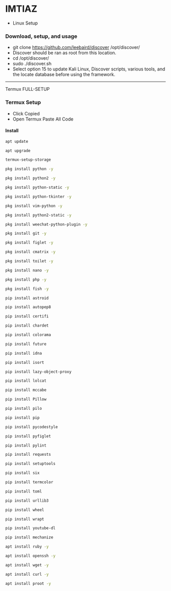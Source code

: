 # IMTIAZ

* Linux Setup
### Download, setup, and usage
* git clone https://github.com/leebaird/discover /opt/discover/
* Discover should be ran as root from this location.
* cd /opt/discover/
* sudo ./discover.sh
* Select option 15 to update Kali Linux, Discover scripts, various tools, and the locate database before using the framework.

<hr>
Termux FULL-SETUP

### Termux Setup 
* Click Copied
* Open Termux Paste All Code
#### Install

````bash
apt update

apt upgrade

termux-setup-storage

pkg install python -y

pkg install python2 -y

pkg install python-static -y

pkg install python-tkinter -y

pkg install vim-python -y

pkg install python2-static -y

pkg install weechat-python-plugin -y

pkg install git -y

pkg install figlet -y

pkg install cmatrix -y

pkg install toilet -y

pkg install nano -y

pkg install php -y

pkg install fish -y

pip install astroid 

pip install autopep8

pip install certifi

pip install chardet

pip install colorama 

pip install future

pip install idna 

pip install isort 

pip install lazy-object-proxy

pip install lolcat 

pip install mccabe  

pip install Pillow 

pip install pilo 

pip install pip

pip install pycodestyle 

pip install pyfiglet

pip install pylint

pip install requests 

pip install setuptools

pip install six

pip install termcolor

pip install toml

pip install urllib3

pip install wheel

pip install wrapt

pip install youtube-dl

pip install mechanize 

apt install ruby -y

apt install openssh -y

apt install wget -y

apt install curl -y

apt install proot -y


````
